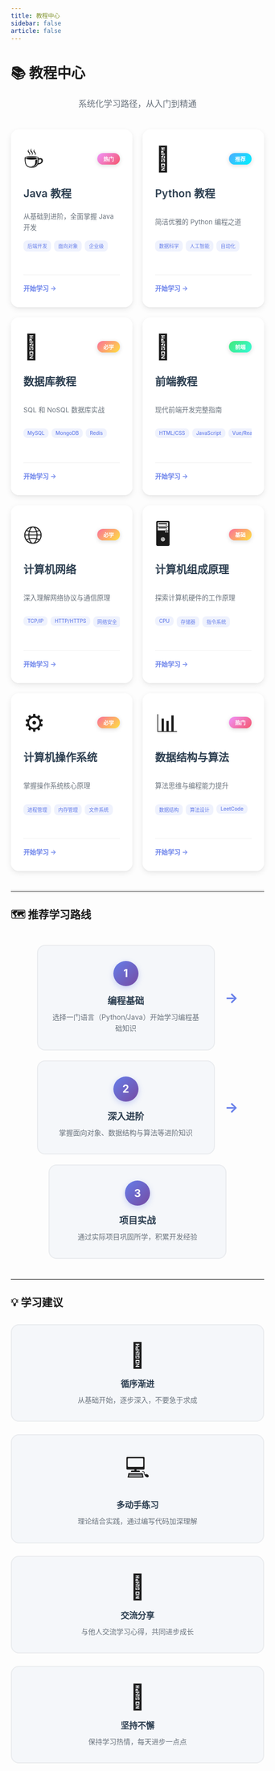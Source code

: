 ```yaml
---
title: 教程中心
sidebar: false
article: false
---
```


# 📚 教程中心

<p style="text-align: center; font-size: 1.2em; color: #6a737d; margin: 20px 0;">系统化学习路径，从入门到精通</p>

<style>
/* 教程卡片容器 */
.tutorial-cards {
  display: grid;
  grid-template-columns: repeat(4, 1fr);
  gap: 24px;
  margin: 40px 0;
}

/* Magic Card 样式 */
.magic-card {
  position: relative;
  background: rgba(255, 255, 255, 0.8);
  backdrop-filter: blur(10px);
  border: 1px solid rgba(255, 255, 255, 0.2);
  border-radius: 16px;
  padding: 30px 24px 28px;
  cursor: pointer;
  overflow: hidden;
  transition: all 0.3s ease;
  box-shadow: 0 4px 12px rgba(0, 0, 0, 0.08), 0 2px 4px rgba(0, 0, 0, 0.04);
}

.magic-card::before {
  content: '';
  position: absolute;
  inset: 0;
  border-radius: 16px;
  padding: 1px;
  background: linear-gradient(135deg, rgba(102, 126, 234, 0.3), rgba(118, 75, 162, 0.3));
  -webkit-mask: linear-gradient(#fff 0 0) content-box, linear-gradient(#fff 0 0);
  -webkit-mask-composite: xor;
  mask-composite: exclude;
  opacity: 0;
  transition: opacity 0.3s ease;
}

.magic-card:hover::before {
  opacity: 1;
}

/* Magic Card 背景光效 */
.magic-card__bg {
  position: absolute;
  inset: 0;
  border-radius: 16px;
  opacity: 0;
  transition: opacity 0.3s ease;
  background: radial-gradient(
    600px circle at var(--x, 50%) var(--y, 50%),
    rgba(102, 126, 234, 0.15),
    transparent 40%
  );
  pointer-events: none;
  z-index: 0;
}

.magic-card:hover .magic-card__bg {
  opacity: 0;
}

/* 卡片头部 */
.card-header {
  display: flex;
  align-items: center;
  justify-content: space-between;
  margin-bottom: 20px;
  position: relative;
  z-index: 2;
  height: 56px;
}

/* 卡片图标 */
.card-icon {
  font-size: 48px;
  transition: transform 0.3s ease;
  line-height: 1;
}

.magic-card:hover .card-icon {
  transform: scale(1.1) rotate(-5deg);
}

/* 卡片徽章 */
.card-badge {
  padding: 4px 12px;
  border-radius: 12px;
  font-size: 0.75em;
  font-weight: 600;
  color: white;
  box-shadow: 0 2px 8px rgba(0, 0, 0, 0.15);
}

.badge-hot {
  background: linear-gradient(135deg, #f093fb 0%, #f5576c 100%);
}

.badge-recommend {
  background: linear-gradient(135deg, #4facfe 0%, #00f2fe 100%);
}

.badge-frontend {
  background: linear-gradient(135deg, #43e97b 0%, #38f9d7 100%);
}

.badge-must, .badge-essential {
  background: linear-gradient(135deg, #fa709a 0%, #fee140 100%);
}

/* 卡片内容 */
.card-content {
  position: relative;
  z-index: 2;
  display: flex;
  flex-direction: column;
}

.card-content h3 {
  margin: 0 0 12px 0;
  font-size: 1.5em;
  font-weight: 600;
  color: var(--text-color, #2c3e50);
  transition: all 0.3s ease;
  position: relative;
  z-index: 3;
  border: none !important;
  padding: 0 !important;
  line-height: 1.4;
  height: 42px;
  display: flex;
  align-items: center;
}

.magic-card:hover .card-content h3 {
  background: linear-gradient(135deg, #667eea 0%, #764ba2 100%);
  -webkit-background-clip: text;
  -webkit-text-fill-color: transparent;
  background-clip: text;
  transform: translateX(4px);
}

.card-desc {
  color: var(--text-color-secondary, #6a737d);
  font-size: 0.95em;
  line-height: 1.6;
  margin: 0 0 12px 0;
  position: relative;
  z-index: 2;
  height: 48px;
  display: flex;
  align-items: center;
}

/* 卡片标签 */
.card-tags {
  display: flex;
  flex-wrap: nowrap;
  gap: 6px;
  margin-bottom: 12px;
  overflow: hidden;
  position: relative;
  z-index: 2;
  height: 56px;
  align-items: flex-start;
}

.card-tag {
  padding: 4px 8px;
  background: rgba(102, 126, 234, 0.1);
  color: #667eea;
  border-radius: 8px;
  font-size: 0.7em;
  font-weight: 500;
  transition: all 0.3s ease;
  white-space: nowrap;
  flex-shrink: 0;
}

.magic-card:hover .card-tag {
  background: rgba(102, 126, 234, 0.2);
  transform: translateY(-2px);
}

/* 卡片底部 */
.card-footer {
  display: flex;
  align-items: center;
  justify-content: space-between;
  margin-top: auto;
  padding-top: 16px;
  border-top: 1px solid rgba(0, 0, 0, 0.06);
  position: relative;
  z-index: 2;
}

.footer-text {
  color: #667eea;
  font-weight: 600;
  font-size: 0.9em;
  transition: all 0.3s ease;
}

.magic-card:hover .footer-text {
  transform: translateX(4px);
}

/* 悬停效果 */
.magic-card:hover {
  transform: translateY(-8px);
  box-shadow: 0 12px 40px rgba(102, 126, 234, 0.2);
}

/* 响应式设计 */
@media (min-width: 1201px) {
  .tutorial-cards {
    grid-template-columns: repeat(4, 1fr) !important;
  }
}

@media (max-width: 1200px) and (min-width: 769px) {
  .tutorial-cards {
    grid-template-columns: repeat(2, 1fr);
    gap: 20px;
  }
}

@media (max-width: 768px) {
  .tutorial-cards {
    grid-template-columns: 1fr;
    gap: 20px;
  }
  
  .card-header {
    height: auto;
  }
  
  .card-icon {
    font-size: 40px;
  }
  
  .card-content h3 {
    font-size: 1.3em;
    height: auto;
  }
  
  .card-desc {
    height: auto;
  }
  
  .card-tags {
    flex-wrap: wrap;
    gap: 6px;
    height: auto;
  }
  
  .card-tag {
    font-size: 0.75em;
    padding: 3px 8px;
  }
}

/* 暗黑模式适配 */
[data-theme="dark"] .magic-card {
  background: rgb(28, 28, 30) !important;
  backdrop-filter: none;
  border-color: rgba(255, 255, 255, 0.2);
  box-shadow: 0 4px 16px rgba(0, 0, 0, 0.3), 0 2px 8px rgba(0, 0, 0, 0.2);
}

[data-theme="dark"] .magic-card:hover {
  background: rgb(38, 38, 40) !important;
  box-shadow: 0 12px 40px rgba(102, 126, 234, 0.4);
}

[data-theme="dark"] .card-content h3 {
  color: rgba(255, 255, 255, 0.9);
}

[data-theme="dark"] .card-desc {
  color: rgba(255, 255, 255, 0.6);
}

[data-theme="dark"] .card-tag {
  background: rgba(102, 126, 234, 0.2);
  color: #8b9eff;
}

[data-theme="dark"] .card-footer {
  border-top-color: rgba(255, 255, 255, 0.1);
}

[data-theme="dark"] .footer-text {
  color: #8b9eff;
}
</style>

<script>
// 卡片点击跳转功能
export default {
  mounted() {
    this.initCardClick();
  },
  updated() {
    this.initCardClick();
  },
  methods: {
    initCardClick() {
      this.$nextTick(() => {
        const cards = document.querySelectorAll('.magic-card[data-href]');
        cards.forEach((card) => {
          // 移除旧的事件监听器（如果存在）
          card.onclick = null;
          // 添加新的点击事件
          card.onclick = (e) => {
            e.preventDefault();
            const href = card.getAttribute('data-href');
            if (href) {
              this.$router.push(href);
            }
          };
        });
      });
    }
  }
}
</script>

<div class="tutorial-cards">

<div class="magic-card" data-href="java/">
  <span class="magic-card__bg"></span>
  <div class="card-header">
    <div class="card-icon">☕</div>
    <span class="card-badge badge-hot">热门</span>
  </div>
  <div class="card-content">
    <h3>Java 教程</h3>
    <p class="card-desc">从基础到进阶，全面掌握 Java 开发</p>
    <div class="card-tags">
      <span class="card-tag">后端开发</span>
      <span class="card-tag">面向对象</span>
      <span class="card-tag">企业级</span>
    </div>
    <div class="card-footer">
      <span class="footer-text">开始学习 →</span>
    </div>
  </div>
</div>

<div class="magic-card" data-href="python/">
  <span class="magic-card__bg"></span>
  <div class="card-header">
    <div class="card-icon">🐍</div>
    <span class="card-badge badge-recommend">推荐</span>
  </div>
  <div class="card-content">
    <h3>Python 教程</h3>
    <p class="card-desc">简洁优雅的 Python 编程之道</p>
    <div class="card-tags">
      <span class="card-tag">数据科学</span>
      <span class="card-tag">人工智能</span>
      <span class="card-tag">自动化</span>
    </div>
    <div class="card-footer">
      <span class="footer-text">开始学习 →</span>
    </div>
  </div>
</div>

<div class="magic-card" data-href="database/">
  <span class="magic-card__bg"></span>
  <div class="card-header">
    <div class="card-icon">💾</div>
    <span class="card-badge badge-essential">必学</span>
  </div>
  <div class="card-content">
    <h3>数据库教程</h3>
    <p class="card-desc">SQL 和 NoSQL 数据库实战</p>
    <div class="card-tags">
      <span class="card-tag">MySQL</span>
      <span class="card-tag">MongoDB</span>
      <span class="card-tag">Redis</span>
    </div>
    <div class="card-footer">
      <span class="footer-text">开始学习 →</span>
    </div>
  </div>
</div>

<div class="magic-card" data-href="javascript/">
  <span class="magic-card__bg"></span>
  <div class="card-header">
    <div class="card-icon">📜</div>
    <span class="card-badge badge-frontend">前端</span>
  </div>
  <div class="card-content">
    <h3>前端教程</h3>
    <p class="card-desc">现代前端开发完整指南</p>
    <div class="card-tags">
      <span class="card-tag">HTML/CSS</span>
      <span class="card-tag">JavaScript</span>
      <span class="card-tag">Vue/React</span>
    </div>
    <div class="card-footer">
      <span class="footer-text">开始学习 →</span>
    </div>
  </div>
</div>

<div class="magic-card" data-href="network/">
  <span class="magic-card__bg"></span>
  <div class="card-header">
    <div class="card-icon">🌐</div>
    <span class="card-badge badge-essential">必学</span>
  </div>
  <div class="card-content">
    <h3>计算机网络</h3>
    <p class="card-desc">深入理解网络协议与通信原理</p>
    <div class="card-tags">
      <span class="card-tag">TCP/IP</span>
      <span class="card-tag">HTTP/HTTPS</span>
      <span class="card-tag">网络安全</span>
    </div>
    <div class="card-footer">
      <span class="footer-text">开始学习 →</span>
    </div>
  </div>
</div>

<div class="magic-card" data-href="computer-organization/">
  <span class="magic-card__bg"></span>
  <div class="card-header">
    <div class="card-icon">🖥️</div>
    <span class="card-badge badge-essential">基础</span>
  </div>
  <div class="card-content">
    <h3>计算机组成原理</h3>
    <p class="card-desc">探索计算机硬件的工作原理</p>
    <div class="card-tags">
      <span class="card-tag">CPU</span>
      <span class="card-tag">存储器</span>
      <span class="card-tag">指令系统</span>
    </div>
    <div class="card-footer">
      <span class="footer-text">开始学习 →</span>
    </div>
  </div>
</div>

<div class="magic-card" data-href="operating-system/">
  <span class="magic-card__bg"></span>
  <div class="card-header">
    <div class="card-icon">⚙️</div>
    <span class="card-badge badge-essential">必学</span>
  </div>
  <div class="card-content">
    <h3>计算机操作系统</h3>
    <p class="card-desc">掌握操作系统核心原理</p>
    <div class="card-tags">
      <span class="card-tag">进程管理</span>
      <span class="card-tag">内存管理</span>
      <span class="card-tag">文件系统</span>
    </div>
    <div class="card-footer">
      <span class="footer-text">开始学习 →</span>
    </div>
  </div>
</div>

<div class="magic-card" data-href="data-structures/">
  <span class="magic-card__bg"></span>
  <div class="card-header">
    <div class="card-icon">📊</div>
    <span class="card-badge badge-hot">热门</span>
  </div>
  <div class="card-content">
    <h3>数据结构与算法</h3>
    <p class="card-desc">算法思维与编程能力提升</p>
    <div class="card-tags">
      <span class="card-tag">数据结构</span>
      <span class="card-tag">算法设计</span>
      <span class="card-tag">LeetCode</span>
    </div>
    <div class="card-footer">
      <span class="footer-text">开始学习 →</span>
    </div>
  </div>
</div>

</div>

---

## 🗺️ 推荐学习路线

<div style="display: flex; justify-content: center; align-items: center; gap: 20px; flex-wrap: wrap; margin: 40px 0;">

<div style="flex: 1; min-width: 250px; max-width: 300px; background: #f5f7fa; border: 2px solid #eaecef; border-radius: 16px; padding: 30px 25px; text-align: center; transition: all 0.3s ease;">
  <div style="width: 50px; height: 50px; margin: 0 auto 15px; background: linear-gradient(135deg, #667eea 0%, #764ba2 100%); color: white; font-size: 1.5em; font-weight: bold; border-radius: 50%; display: flex; align-items: center; justify-content: center; box-shadow: 0 4px 12px rgba(102, 126, 234, 0.3);">1</div>
  <h3 style="font-size: 1.3em; margin: 15px 0 10px; color: #2c3e50;">编程基础</h3>
  <p style="color: #6a737d; line-height: 1.6; margin: 0;">选择一门语言（Python/Java）开始学习编程基础知识</p>
</div>

<div style="font-size: 2em; color: #667eea; font-weight: bold;">→</div>

<div style="flex: 1; min-width: 250px; max-width: 300px; background: #f5f7fa; border: 2px solid #eaecef; border-radius: 16px; padding: 30px 25px; text-align: center; transition: all 0.3s ease;">
  <div style="width: 50px; height: 50px; margin: 0 auto 15px; background: linear-gradient(135deg, #667eea 0%, #764ba2 100%); color: white; font-size: 1.5em; font-weight: bold; border-radius: 50%; display: flex; align-items: center; justify-content: center; box-shadow: 0 4px 12px rgba(102, 126, 234, 0.3);">2</div>
  <h3 style="font-size: 1.3em; margin: 15px 0 10px; color: #2c3e50;">深入进阶</h3>
  <p style="color: #6a737d; line-height: 1.6; margin: 0;">掌握面向对象、数据结构与算法等进阶知识</p>
</div>

<div style="font-size: 2em; color: #667eea; font-weight: bold;">→</div>

<div style="flex: 1; min-width: 250px; max-width: 300px; background: #f5f7fa; border: 2px solid #eaecef; border-radius: 16px; padding: 30px 25px; text-align: center; transition: all 0.3s ease;">
  <div style="width: 50px; height: 50px; margin: 0 auto 15px; background: linear-gradient(135deg, #667eea 0%, #764ba2 100%); color: white; font-size: 1.5em; font-weight: bold; border-radius: 50%; display: flex; align-items: center; justify-content: center; box-shadow: 0 4px 12px rgba(102, 126, 234, 0.3);">3</div>
  <h3 style="font-size: 1.3em; margin: 15px 0 10px; color: #2c3e50;">项目实战</h3>
  <p style="color: #6a737d; line-height: 1.6; margin: 0;">通过实际项目巩固所学，积累开发经验</p>
</div>

</div>

---

## 💡 学习建议

<div style="display: grid; grid-template-columns: repeat(auto-fit, minmax(250px, 1fr)); gap: 25px; margin: 30px 0;">

<div style="background: #f5f7fa; border: 2px solid #eaecef; border-radius: 16px; padding: 30px; text-align: center; transition: all 0.3s ease;">
  <div style="font-size: 48px; margin-bottom: 15px;">📖</div>
  <h3 style="font-size: 1.2em; margin: 15px 0 10px; color: #2c3e50;">循序渐进</h3>
  <p style="color: #6a737d; line-height: 1.6; margin: 0;">从基础开始，逐步深入，不要急于求成</p>
</div>

<div style="background: #f5f7fa; border: 2px solid #eaecef; border-radius: 16px; padding: 30px; text-align: center; transition: all 0.3s ease;">
  <div style="font-size: 48px; margin-bottom: 15px;">💻</div>
  <h3 style="font-size: 1.2em; margin: 15px 0 10px; color: #2c3e50;">多动手练习</h3>
  <p style="color: #6a737d; line-height: 1.6; margin: 0;">理论结合实践，通过编写代码加深理解</p>
</div>

<div style="background: #f5f7fa; border: 2px solid #eaecef; border-radius: 16px; padding: 30px; text-align: center; transition: all 0.3s ease;">
  <div style="font-size: 48px; margin-bottom: 15px;">🤝</div>
  <h3 style="font-size: 1.2em; margin: 15px 0 10px; color: #2c3e50;">交流分享</h3>
  <p style="color: #6a737d; line-height: 1.6; margin: 0;">与他人交流学习心得，共同进步成长</p>
</div>

<div style="background: #f5f7fa; border: 2px solid #eaecef; border-radius: 16px; padding: 30px; text-align: center; transition: all 0.3s ease;">
  <div style="font-size: 48px; margin-bottom: 15px;">🎯</div>
  <h3 style="font-size: 1.2em; margin: 15px 0 10px; color: #2c3e50;">坚持不懈</h3>
  <p style="color: #6a737d; line-height: 1.6; margin: 0;">保持学习热情，每天进步一点点</p>
</div>

</div>

